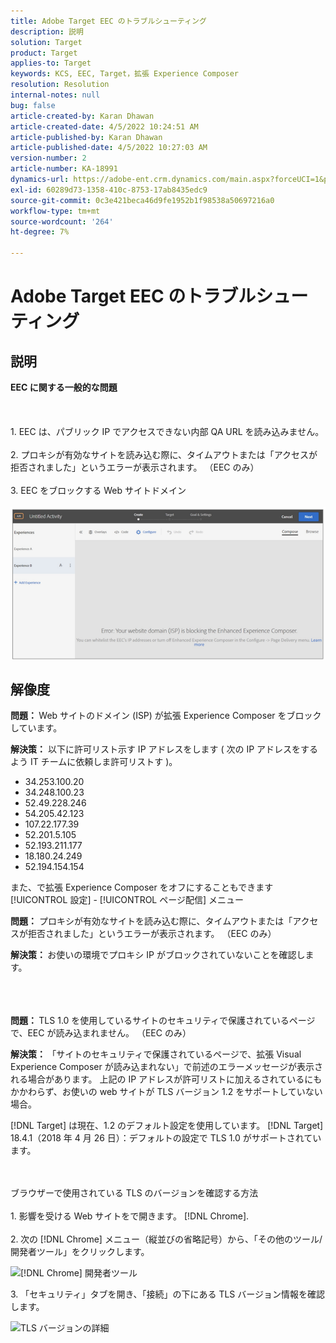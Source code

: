 ```yaml
---
title: Adobe Target EEC のトラブルシューティング
description: 説明
solution: Target
product: Target
applies-to: Target
keywords: KCS, EEC, Target，拡張 Experience Composer
resolution: Resolution
internal-notes: null
bug: false
article-created-by: Karan Dhawan
article-created-date: 4/5/2022 10:24:51 AM
article-published-by: Karan Dhawan
article-published-date: 4/5/2022 10:27:03 AM
version-number: 2
article-number: KA-18991
dynamics-url: https://adobe-ent.crm.dynamics.com/main.aspx?forceUCI=1&pagetype=entityrecord&etn=knowledgearticle&id=b7c7fe9c-cab4-ec11-983f-000d3a5d0d73
exl-id: 60289d73-1358-410c-8753-17ab8435edc9
source-git-commit: 0c3e421beca46d9fe1952b1f98538a50697216a0
workflow-type: tm+mt
source-wordcount: '264'
ht-degree: 7%

---
```


# Adobe Target EEC のトラブルシューティング

## 説明

<b>EEC に関する一般的な問題</b><br><br> <br><br>1. EEC は、パブリック IP でアクセスできない内部 QA URL を読み込みません。<br><br>2. プロキシが有効なサイトを読み込む際に、タイムアウトまたは「アクセスが拒否されました」というエラーが表示されます。 （EEC のみ）<br><br>3. EEC をブロックする Web サイトドメイン<br><br>![](assets/___b9c7fe9c-cab4-ec11-983f-000d3a5d0d73___.png)

## 解像度


<b>問題： </b>Web サイトのドメイン (ISP) が拡張 Experience Composer をブロックしています。

<b>解決策：</b> 以下に許可リスト示す IP アドレスをします ( 次の IP アドレスをするよう IT チームに依頼しま許可リストす )。



- 34.253.100.20
- 34.248.100.23
- 52.49.228.246
- 54.205.42.123
- 107.22.177.39
- 52.201.5.105
- 52.193.211.177
- 18.180.24.249
- 52.194.154.154


また、で拡張 Experience Composer をオフにすることもできます [!UICONTROL 設定] - [!UICONTROL ページ配信] メニュー





<b>問題：</b> プロキシが有効なサイトを読み込む際に、タイムアウトまたは「アクセスが拒否されました」というエラーが表示されます。 （EEC のみ）

<b>解決策： </b>お使いの環境でプロキシ IP がブロックされていないことを確認します。
<br><br> <br><br>


<b>問題： </b>TLS 1.0 を使用しているサイトのセキュリティで保護されているページで、EEC が読み込まれません。 （EEC のみ）

<b>解決策： </b>「サイトのセキュリティで保護されているページで、拡張 Visual Experience Composer が読み込まれない」で前述のエラーメッセージが表示される場合があります。 上記の IP アドレスが許可リストに加えるされているにもかかわらず、お使いの web サイトが TLS バージョン 1.2 をサポートしていない場合。

[!DNL Target] は現在、1.2 のデフォルト設定を使用しています。 [!DNL Target] 18.4.1（2018 年 4 月 26 日）：デフォルトの設定で TLS 1.0 がサポートされています。


<br><br>ブラウザーで使用されている TLS のバージョンを確認する方法<br><br>1. 影響を受ける Web サイトをで開きます。 [!DNL Chrome].<br><br>2.<b> </b>次の [!DNL Chrome] メニュー（縦並びの省略記号）から、「その他のツール/開発者ツール」をクリックします。


![[!DNL Chrome] 開発者ツール](https://experienceleague.adobe.com/docs/target/assets/chrome-developer-tools.png?lang=en)

3. 「セキュリティ」タブを開き、「接続」の下にある TLS バージョン情報を確認します。

![TLS バージョンの詳細](https://experienceleague.adobe.com/docs/target/assets/chrome-tls-version.png?lang=en)
